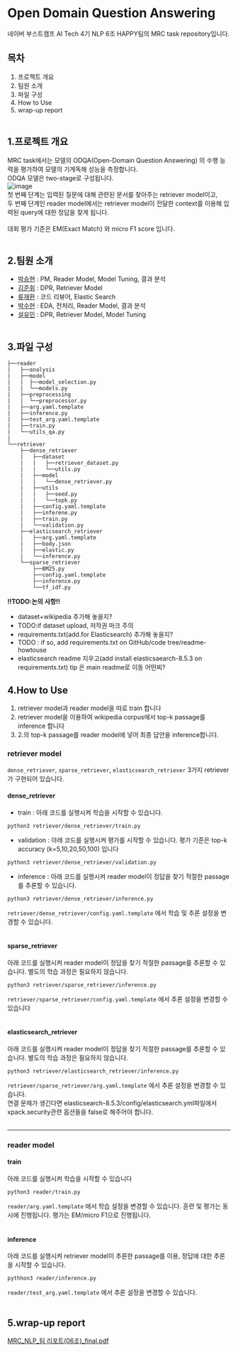 # Open Domain Question Answering
네이버 부스트캠프 AI Tech 4기 NLP 6조 HAPPY팀의 MRC task repository입니다.  

## 목차
1. 프로젝트 개요
2. 팀원 소개
3. 파일 구성
4. How to Use
5. wrap-up report</br></br>


## 1.프로젝트 개요
MRC  task에서는  모델의  ODQA(Open-Domain  Question  Answering)  의  수행  능력을  평가하여  모델의  기계독해  성능을  측정합니다.  
 ODQA  모델은  two-stage로  구성됩니다.  
![image](https://user-images.githubusercontent.com/112468961/211195170-f0425396-82ef-41f6-bd16-3f2e56ec523b.png)  
 첫  번째  단계는  입력된  질문에  대해  관련된  문서를 찾아주는  retriever  model이고,  
 두  번째  단계인  reader  model에서는  retriever model이  전달한  context를  이용해  입력된  query에  대한  정답을  찾게  됩니다.</br>  
 대회 평가 기준은 EM(Exact Match) 와 micro F1 score 입니다.</br></br>


## 2.팀원 소개
- [박승현](https://github.com/koohack) : PM, Reader Model, Model Tuning, 결과 분석  
- [김준휘](https://github.com/intrandom5) : DPR, Retriever Model 
- [류재환](https://github.com/risolate) : 코드 리뷰어, Elastic Search  
- [박수현](https://github.com/HitHereX) : EDA, 전처리, Reader Model, 결과 분석  
- [설유민](https://github.com/ymnseol) : DPR, Retriever Model, Model Tuning  </br></br>

## 3.파일 구성
```
├──reader
|   ├──analysis
|   ├──model
|   |  ├──model_selection.py
|   |  └──models.py
|   ├──preprocessing
|   |  └──preprocessor.py
|   ├──arg.yaml.template
|   ├──inference.py
|   ├──test_arg.yaml.template
|   ├──train.py
|   └──utils_qa.py
|
└──retriever
    ├──dense_retriever
    |   ├──dataset
    |   |   ├──retriever_dataset.py
    |   |   └──utils.py
    |   ├──model
    |   |   └──dense_retriever.py
    |   ├──utils
    |   |   ├──seed.py
    |   |   └──topk.py
    |   ├──config.yaml.template
    |   ├──inferene.py
    |   ├──train.py
    |   └──validation.py
    ├──elasticsearch_retriever
    |   ├──arg.yaml.template
    |   ├──body.json
    |   ├──elastic.py
    |   └──inference.py
    └──sparse_retriever
        ├──BM25.py
        ├──config.yaml.template
        ├──inference.py
        └──tf_idf.py
```
**!!TODO:논의 사항!!**
- dataset+wikipedia 추가해 놓을지?
- TODO:if dataset upload, 저작권 마크 주의
- requirements.txt(add.for Elasticsearch) 추가해 놓을지? 
- TODO : if so, add requirements.txt on GitHub/code tree/readme-howtouse
- elasticsearch readme 지우고(add install elasticsaearch-8.5.3 on requirements.txt) tip 은 main readme로 이동 어떤찌?

## 4.How to Use
1. retriever model과 reader model을 따로 train 합니다
2. retriever model을 이용하여 wikipedia corpus에서 top-k passage를 inference 합니다
3. 2.의 top-k passage를 reader model에 넣어 최종 답안을 inference합니다.

### retriever model

`dense_retriever`, `sparse_retriever`, `elasticsearch_retriever` 3가지 retriever가 구현되어 있습니다.  
#### dense_retriever
- train : 아래 코드를 실행시켜 학습을 시작할 수 있습니다.
```
python3 retriever/dense_retriever/train.py
```
- validation : 아래 코드를 실행시켜 평가를 시작할 수 있습니다. 평가 기준은 top-k accuracy (k=5,10,20,50,100) 입니다 

```
python3 retriever/dense_retriever/validation.py
```
- inference : 아래 코드를 실행시켜 reader model이 정답을 찾기 적절한 passage를 추론할 수 있습니다.
```
python3 retriever/dense_retriever/inference.py
```
`retriever/dense_retriever/config.yaml.template` 에서 학습 및 추론 설정을 변경할 수 있습니다.</br></br>

#### sparse_retriever
아래 코드를 실행시켜 reader model이 정답을 찾기 적절한 passage를 추론할 수 있습니다. 별도의 학습 과정은 필요하지 않습니다.
```
python3 retriever/sparse_retriever/inference.py
```
`retriever/sparse_retriever/config.yaml.template` 에서 추론 설정을 변경할 수 있습니다</br></br>


#### elasticsearch_retriever
아래 코드를 실행시켜 reader model이 정답을 찾기 적절한 passage를 추론할 수 있습니다. 별도의 학습 과정은 필요하지 않습니다.
```
python3 retriever/elasticsearch_retriever/inference.py
```
`retriever/sparse_retriever/arg.yaml.template` 에서 추론 설정을 변경할 수 있습니다.   
연결 문제가 생긴다면 elasticsearch-8.5.3/config/elasticsearch.yml파일에서 xpack.security관련 옵션들을 false로 해주어야 합니다.</br></br>



---
### reader model
#### train
아래 코드를 실행시켜 학습을 시작할 수 있습니다
```
python3 reader/train.py
```
`reader/arg.yaml.template` 에서 학습 설정을 변경할 수 있습니다. 훈련 및 평가는 동시에 진행됩니다. 평가는 EM/micro F1으로 진행됩니다.  </br></br>
#### inference
아래 코드를 실행시켜 retriever model이 추론한 passage를 이용, 정답에 대한 추론을 시작할 수 있습니다.
```
pythhon3 reader/inference.py
```
`reader/test_arg.yaml.template` 에서 추론 설정을 변경할 수 있습니다.</br></br>
## 5.wrap-up report
[MRC_NLP_팀 리포트(06조)_final.pdf](https://github.com/boostcampaitech4lv23nlp1/level2_mrc_nlp-level2-nlp-06/files/10369961/MRC_NLP_.06._final.pdf)
